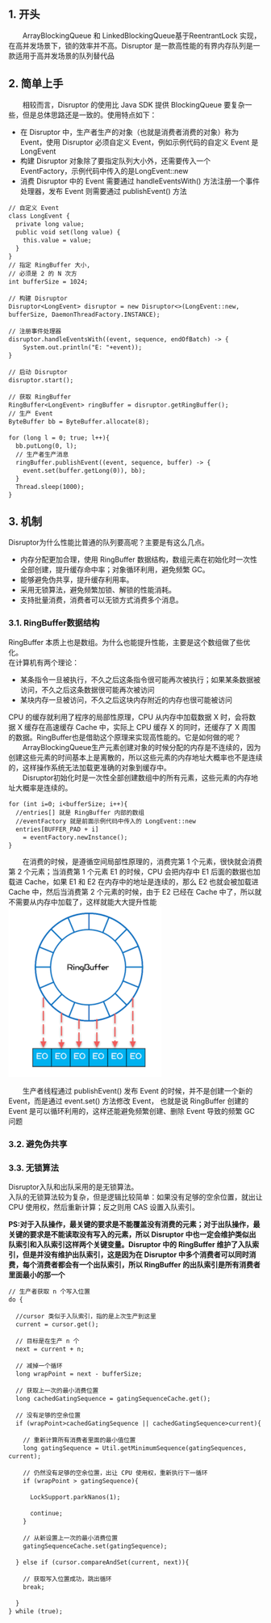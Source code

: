 ## 1. 开头  
&emsp;&emsp;ArrayBlockingQueue 和 LinkedBlockingQueue基于ReentrantLock 实现，在高并发场景下，锁的效率并不高。Disruptor 是一款高性能的有界内存队列是一款适用于高并发场景的队列替代品

## 2. 简单上手
&emsp;&emsp;相较而言，Disruptor 的使用比 Java SDK 提供 BlockingQueue 要复杂一些，但是总体思路还是一致的。使用特点如下：  
* 在 Disruptor 中，生产者生产的对象（也就是消费者消费的对象）称为 Event，使用 Disruptor 必须自定义 Event，例如示例代码的自定义 Event 是 LongEvent
* 构建 Disruptor 对象除了要指定队列大小外，还需要传入一个 EventFactory，示例代码中传入的是LongEvent::new
* 消费 Disruptor 中的 Event 需要通过 handleEventsWith() 方法注册一个事件处理器，发布 Event 则需要通过 publishEvent() 方法  

```
// 自定义 Event
class LongEvent {
  private long value;
  public void set(long value) {
    this.value = value;
  }
}
// 指定 RingBuffer 大小,
// 必须是 2 的 N 次方
int bufferSize = 1024;
 
// 构建 Disruptor
Disruptor<LongEvent> disruptor = new Disruptor<>(LongEvent::new, bufferSize, DaemonThreadFactory.INSTANCE);
 
// 注册事件处理器
disruptor.handleEventsWith((event, sequence, endOfBatch) -> {
    System.out.println("E: "+event));
}

// 启动 Disruptor
disruptor.start();
 
// 获取 RingBuffer
RingBuffer<LongEvent> ringBuffer = disruptor.getRingBuffer();
// 生产 Event
ByteBuffer bb = ByteBuffer.allocate(8);

for (long l = 0; true; l++){
  bb.putLong(0, l);
  // 生产者生产消息
  ringBuffer.publishEvent((event, sequence, buffer) -> {
    event.set(buffer.getLong(0)), bb);
  }
  Thread.sleep(1000);
}
```


## 3. 机制  

Disruptor为什么性能比普通的队列要高呢？主要是有这么几点。   
* 内存分配更加合理，使用 RingBuffer 数据结构，数组元素在初始化时一次性全部创建，提升缓存命中率；对象循环利用，避免频繁 GC。
* 能够避免伪共享，提升缓存利用率。
* 采用无锁算法，避免频繁加锁、解锁的性能消耗。
* 支持批量消费，消费者可以无锁方式消费多个消息。  


### 3.1. RingBuffer数据结构

RingBuffer 本质上也是数组。为什么也能提升性能，主要是这个数组做了些优化。  
在计算机有两个理论：  
* 某条指令一旦被执行，不久之后这条指令很可能再次被执行；如果某条数据被访问，不久之后这条数据很可能再次被访问  
* 某块内存一旦被访问，不久之后这块内存附近的内存也很可能被访问  


CPU 的缓存就利用了程序的局部性原理，CPU 从内存中加载数据 X 时，会将数据 X 缓存在高速缓存 Cache 中，实际上 CPU 缓存 X 的同时，还缓存了 X 周围的数据。RingBuffer也是借助这个原理来实现高性能的。它是如何做的呢？  
&emsp;&emsp;ArrayBlockingQueue生产元素创建对象的时候分配的内存是不连续的，因为创建这些元素的时间基本上是离散的，所以这些元素的内存地址大概率也不是连续的，这样操作系统无法加载更准确的对象到缓存中。  
&emsp;&emsp;Disruptor初始化时是一次性全部创建数组中的所有元素，这些元素的内存地址大概率是连续的。  
```
for (int i=0; i<bufferSize; i++){
  //entries[] 就是 RingBuffer 内部的数组
  //eventFactory 就是前面示例代码中传入的 LongEvent::new
  entries[BUFFER_PAD + i] 
    = eventFactory.newInstance();
}
```
&emsp;&emsp;在消费的时候，是遵循空间局部性原理的，消费完第 1 个元素，很快就会消费第 2 个元素；当消费第 1 个元素 E1 的时候，CPU 会把内存中 E1 后面的数据也加载进 Cache，如果 E1 和 E2 在内存中的地址是连续的，那么 E2 也就会被加载进 Cache 中，然后当消费第 2 个元素的时候，由于 E2 已经在 Cache 中了，所以就不需要从内存中加载了，这样就能大大提升性能  
![](ringbufer连续元素.png)  

&emsp;&emsp;生产者线程通过 publishEvent() 发布 Event 的时候，并不是创建一个新的 Event，而是通过 event.set() 方法修改 Event， 也就是说 RingBuffer 创建的 Event 是可以循环利用的，这样还能避免频繁创建、删除 Event 导致的频繁 GC 问题  


### 3.2. 避免伪共享  
### 3.3. 无锁算法  
Disruptor入队和出队采用的是无锁算法。  
入队的无锁算法较为复杂，但是逻辑比较简单：如果没有足够的空余位置，就出让 CPU 使用权，然后重新计算；反之则用 CAS 设置入队索引。

**PS:对于入队操作，最关键的要求是不能覆盖没有消费的元素；对于出队操作，最关键的要求是不能读取没有写入的元素，所以 Disruptor 中也一定会维护类似出队索引和入队索引这样两个关键变量。Disruptor 中的 RingBuffer 维护了入队索引，但是并没有维护出队索引，这是因为在 Disruptor 中多个消费者可以同时消费，每个消费者都会有一个出队索引，所以 RingBuffer 的出队索引是所有消费者里面最小的那一个**
```
// 生产者获取 n 个写入位置
do {

  //cursor 类似于入队索引，指的是上次生产到这里
  current = cursor.get();

  // 目标是在生产 n 个
  next = current + n;

  // 减掉一个循环
  long wrapPoint = next - bufferSize;

  // 获取上一次的最小消费位置
  long cachedGatingSequence = gatingSequenceCache.get();

  // 没有足够的空余位置
  if (wrapPoint>cachedGatingSequence || cachedGatingSequence>current){

    // 重新计算所有消费者里面的最小值位置
    long gatingSequence = Util.getMinimumSequence(gatingSequences, current);

    // 仍然没有足够的空余位置，出让 CPU 使用权，重新执行下一循环
    if (wrapPoint > gatingSequence){

      LockSupport.parkNanos(1);

      continue;
    }

    // 从新设置上一次的最小消费位置
    gatingSequenceCache.set(gatingSequence);

  } else if (cursor.compareAndSet(current, next)){

    // 获取写入位置成功，跳出循环
    break;

  }
} while (true);
```

